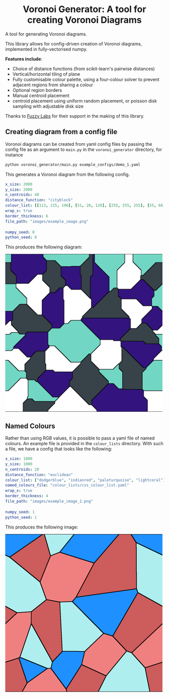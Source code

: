 <h1 align="center">
    Voronoi Generator: A tool for creating Voronoi Diagrams
</h1>

A tool for generating Voronoi diagrams.

This library allows for config-driven creation of Voronoi diagrams, implemented in fully-vectorised numpy.

**Features include**:

* Choice of distance functions (from scikit-learn's pairwise distances)
* Vertical/horizontal tiling of plane
* Fully customisable colour palette, using a four-colour solver to prevent adjacent regions from sharing a colour
* Optional region borders
* Manual centroid placement
* centroid placement using uniform random placement, or poisson disk sampling with adjustable disk size


Thanks to [Fuzzy Labs](https://fuzzylabs.ai) for their support in the  making of this library.

## Creating diagram from a config file

Voronoi diagrams can be created from yaml config files by passing the config file as an argument to `main.py` in the `voronoi_generator` directory, for instance

```bash
python voronoi_generator/main.py example_configs/demo_1.yaml
```

This generates a Voronoi diagram from the following config.

```yaml
x_size: 2000
y_size: 2000
n_centroids: 40
distance_function: "cityblock"
colour_list: [[113, 215, 196], [51, 20, 126], [255, 255, 255], [55, 66, 73]]
wrap_x: true
border_thickness: 6
file_path: "images/example_image.png"

numpy_seed: 0
python_seed: 0

```

This produces the following diagram:

<img src="images/example_image.png" width="500">

## Named Colours

Rather than using RGB values, it is possible to pass a yaml file of named colours.
An example file is provided in the `colour_lists` directory. With such a file, we have
a config that looks like the following:

```yaml
x_size: 1000
y_size: 1000
n_centroids: 20
distance_function: "euclidean"
colour_list: ["dodgerblue", "indianred", "paleturquoise", "lightcoral"]
named_colours_file: "colour_lists/css_colour_list.yaml"
wrap_x: true
border_thickness: 4
file_path: "images/example_image_2.png"

numpy_seed: 1
python_seed: 1
```

This produces the following image:

<img src="images/example_image_2.png" width="500">


#
